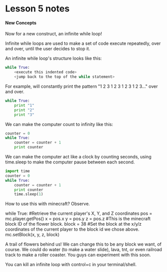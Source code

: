 # Lesson 5 notes

#### New Concepts

Now for a new construct, an infinite while loop!

Infinite while loops are used to make a set of code execute repeatedly, over and over, until the user decides to stop it.

An infinite while loop's structure looks like this:

```python
while True:
    <execute this indented code>
    <jump back to the top of the while statement>
```

For example, will constantly print the pattern "1 2 3 1 2 3 1 2 3 1 2 3..." over and over.

```python
while True:
    print "1"
    print "2"
    print "3"
```

We can make the computer count to infinity like this:

```python
counter = 0
while True:
    counter = counter + 1
    print counter
```

We can make the computer act like a clock by counting seconds, using time.sleep to make the computer pause between each second.
```python
import time
counter = 0
while True:
    counter = counter + 1
    print counter
    time.sleep(1)
```

How to use this with minecraft? Observe.

while True:
    #Retrieve the current player's X, Y, and Z coordinates
    pos = mc.player.getPos()
    x = pos.x
    y = pos.y
    z = pos.z
    #This is the minecraft block ID of the flower block.
    block = 38
    #Set the block at the x/y/z coordinates of the current player to the block id we chose above.
    mc.setBlock(x, y, z, block)
    
A trail of flowers behind us! We can change this to be any block we want, of course. We could do water (to make a water slide), lava, tnt, or even railroad track to make a roller coaster. You guys can experiment with this soon.

You can kill an infinite loop with control+c in your terminal/shell.


